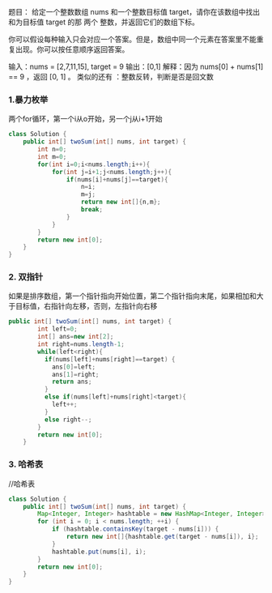 题目：
给定一个整数数组 nums 和一个整数目标值 target，请你在该数组中找出 和为目标值 target  的那 两个 整数，并返回它们的数组下标。

你可以假设每种输入只会对应一个答案。但是，数组中同一个元素在答案里不能重复出现。你可以按任意顺序返回答案。

输入：nums = [2,7,11,15], target = 9
输出：[0,1]
解释：因为 nums[0] + nums[1] == 9 ，返回 [0, 1] 。
类似的还有 ：整数反转，判断是否是回文数    
### 1.暴力枚举
两个for循环，第一个i从o开始，另一个j从i+1开始
```java
class Solution {
    public int[] twoSum(int[] nums, int target) {
        int n=0;
        int m=0;
        for(int i=0;i<nums.length;i++){
            for(int j=i+1;j<nums.length;j++){
                if(nums[i]+nums[j]==target){
                    n=i;
                    m=j;
                    return new int[]{n,m};
                    break;
                }
            }
        }
        return new int[0];
    }
}
```
### 2. 双指针
如果是排序数组，第一个指针指向开始位置，第二个指针指向末尾，如果相加和大于目标值，右指针向左移，否则，左指针向右移
```java
public int[] twoSum(int[] nums, int target) {
        int left=0;
        int[] ans=new int[2];
        int right=nums.length-1;
        while(left<right){
          if(nums[left]+nums[right]==target) {
            ans[0]=left;
            ans[1]=right;
            return ans;
          }
          else if(nums[left]+nums[right]<target){
            left++;
          }
          else right--;
        }
        return new int[0];
    }
```
### 3. 哈希表
//哈希表
```java
class Solution {
    public int[] twoSum(int[] nums, int target) {
        Map<Integer, Integer> hashtable = new HashMap<Integer, Integer>();
        for (int i = 0; i < nums.length; ++i) {
            if (hashtable.containsKey(target - nums[i])) {
                return new int[]{hashtable.get(target - nums[i]), i};
            }
            hashtable.put(nums[i], i);
        }
        return new int[0];
    }
}
```
